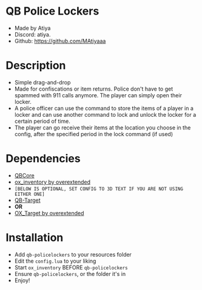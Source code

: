 # QB Police Lockers
* Made by Atiya
* Discord: atiya.
* Github: https://github.com/MAtiyaaa

# Description
* Simple drag-and-drop
* Made for confiscations or item returns. Police don't have to get spammed with 911 calls anymore. The player can simply open their locker.
* A police officer can use the command to store the items of a player in a locker and can use another command to lock and unlock the locker for a certain period of time.
* The player can go receive their items at the location you choose in the config, after the specified period in the lock command (if used)

# Dependencies
* [QBCore](https://github.com/qbcore-framework)
* [ox_inventory by overextended](https://github.com/overextended/ox_inventory)
* `[BELOW IS OPTIONAL, SET CONFIG TO 3D TEXT IF YOU ARE NOT USING EITHER ONE]`
* [QB-Target](https://github.com/qbcore-framework/qb-target)
* **OR**
* [OX_Target by overextended](https://github.com/overextended/ox_target)

# Installation
* Add `qb-policelockers` to your resources folder
* Edit the `config.lua` to your liking
* Start `ox_inventory` BEFORE `qb-policelockers`
* Ensure `qb-policelockers`, or the folder it's in
* Enjoy!


